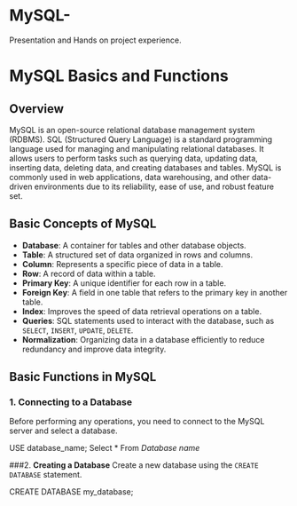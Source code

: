# MySQL-
Presentation and Hands on project experience.
# MySQL Basics and Functions

## Overview
MySQL is an open-source relational database management system (RDBMS). SQL (Structured Query Language) is a standard programming language used for managing and manipulating relational databases. It allows users to perform tasks such as querying data, updating data, inserting data, deleting data, and creating databases and tables. MySQL is commonly used in web applications, data warehousing, and other data-driven environments due to its reliability, ease of use, and robust feature set.

## Basic Concepts of MySQL
- **Database**: A container for tables and other database objects.
- **Table**: A structured set of data organized in rows and columns.
- **Column**: Represents a specific piece of data in a table.
- **Row**: A record of data within a table.
- **Primary Key**: A unique identifier for each row in a table.
- **Foreign Key**: A field in one table that refers to the primary key in another table.
- **Index**: Improves the speed of data retrieval operations on a table.
- **Queries**: SQL statements used to interact with the database, such as `SELECT`, `INSERT`, `UPDATE`, `DELETE`.
- **Normalization**: Organizing data in a database efficiently to reduce redundancy and improve data integrity.

## Basic Functions in MySQL

### 1. Connecting to a Database
Before performing any operations, you need to connect to the MySQL server and select a database.

USE database_name;
Select * From _Database name_

###2. **Creating a Database**
Create a new database using the `CREATE DATABASE` statement.


CREATE DATABASE my_database;
